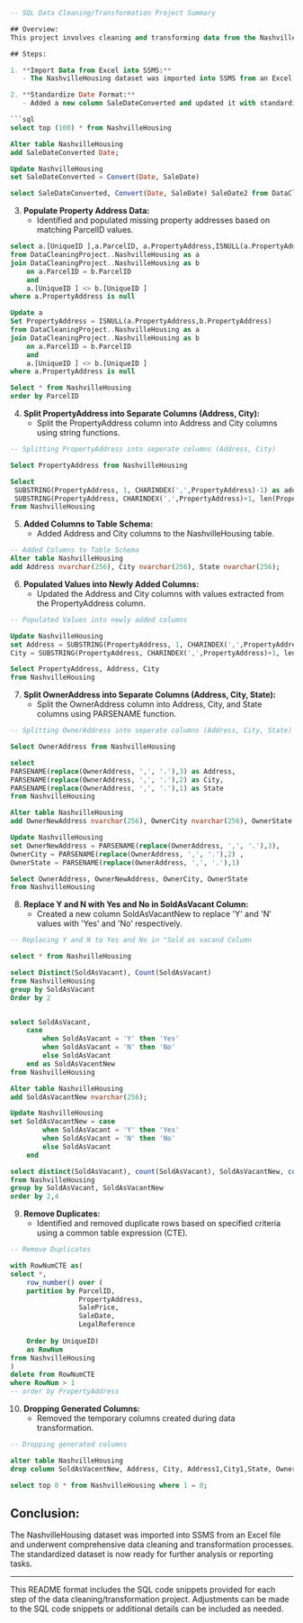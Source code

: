 ```sql
-- SQL Data Cleaning/Transformation Project Summary

## Overview:
This project involves cleaning and transforming data from the NashvilleHousing dataset, which was imported into SQL Server Management Studio (SSMS) from an Excel file. The tasks include standardizing date formats, populating missing property addresses, splitting address columns, replacing values, removing duplicates, and dropping unnecessary columns to prepare the dataset for analysis and reporting.

## Steps:

1. **Import Data from Excel into SSMS:**
   - The NashvilleHousing dataset was imported into SSMS from an Excel file for data cleaning and transformation.

2. **Standardize Date Format:**
   - Added a new column SaleDateConverted and updated it with standardized date formats from the SaleDate column.

```sql
select top (100) * from NashvilleHousing

Alter table NashvilleHousing
add SaleDateConverted Date;

Update NashvilleHousing
set SaleDateConverted = Convert(Date, SaleDate)

select SaleDateConverted, Convert(Date, SaleDate) SaleDate2 from DataCleaningProject..NashvilleHousing
```

3. **Populate Property Address Data:**
   - Identified and populated missing property addresses based on matching ParcelID values.

```sql
select a.[UniqueID ],a.ParcelID, a.PropertyAddress,ISNULL(a.PropertyAddress,b.PropertyAddress) as PrpertyAddressA
from DataCleaningProject..NashvilleHousing as a
join DataCleaningProject..NashvilleHousing as b
	on a.ParcelID = b.ParcelID
	and 
	a.[UniqueID ] <> b.[UniqueID ]
where a.PropertyAddress is null

Update a
Set PropertyAddress = ISNULL(a.PropertyAddress,b.PropertyAddress)
from DataCleaningProject..NashvilleHousing as a
join DataCleaningProject..NashvilleHousing as b
	on a.ParcelID = b.ParcelID
	and 
	a.[UniqueID ] <> b.[UniqueID ]
where a.PropertyAddress is null

Select * from NashvilleHousing
order by ParcelID
```

4. **Split PropertyAddress into Separate Columns (Address, City):**
   - Split the PropertyAddress column into Address and City columns using string functions.

```sql
-- Splitting PropertyAddress into seperate columns (Address, City)

Select PropertyAddress from NashvilleHousing

Select 
 SUBSTRING(PropertyAddress, 1, CHARINDEX(',',PropertyAddress)-1) as address,
 SUBSTRING(PropertyAddress, CHARINDEX(',',PropertyAddress)+1, len(PropertyAddress)) as City
from NashvilleHousing
```

5. **Added Columns to Table Schema:**
   - Added Address and City columns to the NashvilleHousing table.

```sql
-- Added Columns to Table Schema
Alter table NashvilleHousing
add Address nvarchar(256), City nvarchar(256), State nvarchar(256);
```

6. **Populated Values into Newly Added Columns:**
   - Updated the Address and City columns with values extracted from the PropertyAddress column.

```sql
-- Populated Values into newly added columns

Update NashvilleHousing
set Address = SUBSTRING(PropertyAddress, 1, CHARINDEX(',',PropertyAddress)-1),
City = SUBSTRING(PropertyAddress, CHARINDEX(',',PropertyAddress)+1, len(PropertyAddress))

Select PropertyAddress, Address, City
from NashvilleHousing
```

7. **Split OwnerAddress into Separate Columns (Address, City, State):**
   - Split the OwnerAddress column into Address, City, and State columns using PARSENAME function.

```sql
-- Splitting OwnerAddress into seperate columns (Address, City, State)

Select OwnerAddress from NashvilleHousing

select 
PARSENAME(replace(OwnerAddress, ',', '.'),3) as Address,
PARSENAME(replace(OwnerAddress, ',', '.'),2) as City,
PARSENAME(replace(OwnerAddress, ',', '.'),1) as State
from NashvilleHousing

Alter table NashvilleHousing
add OwnerNewAddress nvarchar(256), OwnerCity nvarchar(256), OwnerState nvarchar(256);

Update NashvilleHousing
set OwnerNewAddress = PARSENAME(replace(OwnerAddress, ',', '.'),3),
OwnerCity = PARSENAME(replace(OwnerAddress, ',', '.'),2) ,
OwnerState = PARSENAME(replace(OwnerAddress, ',', '.'),1)

Select OwnerAddress, OwnerNewAddress, OwnerCity, OwnerState
from NashvilleHousing
```

8. **Replace Y and N with Yes and No in SoldAsVacant Column:**
   - Created a new column SoldAsVacantNew to replace 'Y' and 'N' values with 'Yes' and 'No' respectively.

```sql
-- Replacing Y and N to Yes and No in "Sold as vacand Column

select * from NashvilleHousing

select Distinct(SoldAsVacant), Count(SoldAsVacant)
from NashvilleHousing
group by SoldAsVacant
Order by 2


select SoldAsVacant,
	case 
		when SoldAsVacant = 'Y' then 'Yes'
		when SoldAsVacant = 'N' then 'No'
		else SoldAsVacant
	end as SoldAsVacentNew
from NashvilleHousing

Alter table NashvilleHousing
add SoldAsVacantNew nvarchar(256);

Update NashvilleHousing
set SoldAsVacantNew = case 
		when SoldAsVacant = 'Y' then 'Yes'
		when SoldAsVacant = 'N' then 'No'
		else SoldAsVacant
	end

select distinct(SoldAsVacant), count(SoldAsVacant), SoldAsVacantNew, count(SoldAsVacantNew)
from NashvilleHousing
group by SoldAsVacant, SoldAsVacantNew
order by 2,4	
```

9. **Remove Duplicates:**
   - Identified and removed duplicate rows based on specified criteria using a common table expression (CTE).

```sql
-- Remove Duplicates

with RowNumCTE as(
select *,
	row_number() over (
	partition by ParcelID,
				 PropertyAddress,
				 SalePrice,
				 SaleDate,
				 LegalReference
				 
	Order by UniqueID) 
	as RowNum
from NashvilleHousing 
)
delete from RowNumCTE
where RowNum > 1
-- order by PropertyAddress
```

10. **Dropping Generated Columns:**
    - Removed the temporary columns created during data transformation.

```sql
-- Dropping generated columns

alter table NashvilleHousing 
drop column SoldAsVacentNew, Address, City, Address1,City1,State, OwnerNewAddress, OwnerCity, OwnerState, SoldAsVacantNew

select top 0 * from NashvilleHousing where 1 = 0;
```

## Conclusion:
The NashvilleHousing dataset was imported into SSMS from an Excel file and underwent comprehensive data cleaning and transformation processes. The standardized dataset is now ready for further analysis or reporting tasks.

---

This README format includes the SQL code snippets provided for each step of the data cleaning/transformation project. Adjustments can be made to the SQL code snippets or additional details can be included as needed.
